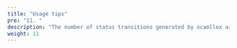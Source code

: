 ```yaml
---
title: "Usage tips"
pre: "11. "
description: "The number of status transitions generated by ocamllex are limited to at most 32767. If you use too many transitions, for example, too many keywords, ocamllex generates the following error message ..."
weight: 11
---
```


